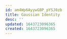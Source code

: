 ```yaml
---
id: am4Wp6AyywGBP_pYSJ0zb
title: Gaussian Identity
desc: ''
updated: 1643723096365
created: 1643723096365
---
```



